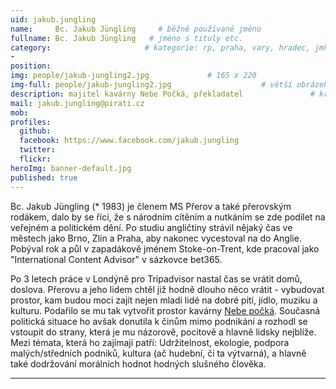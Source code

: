 ```yaml
---
uid: jakub.jungling
name:     Bc. Jakub Jüngling     # běžně používané jméno
fullname: Bc. Jakub Jüngling   # jméno s tituly etc.
category:                     # kategorie: rp, praha, vary, hradec, jmk, senat
- 
position: 
img: people/jakub-jungling2.jpg             # 165 x 220
img-full: people/jakub-jungling2.jpg                    # větší obrázek zobrazený na podrobném profilu
description: majitel kavárny Nebe Počká, překladatel               # kratký popis, max 160 znaků
mail: jakub.jungling@pirati.cz
mob: 
profiles:
  github:
  facebook: https://www.facebook.com/jakub.jungling  
  twitter:         
  flickr: 
heroImg: banner-default.jpg
published: true
---
```

Bc. Jakub Jüngling (* 1983) je členem MS Přerov a také přerovským rodákem, dalo by se říci, že s národním cítěním a nutkáním se zde podílet na veřejném a politickém dění. Po studiu angličtiny strávil nějaký čas ve městech jako Brno, Zlín a Praha, aby nakonec vycestoval na do Anglie. Pobýval rok a půl v zapadákově jménem Stoke-on-Trent, kde pracoval jako "International Content Advisor" v sázkovce bet365.

Po 3 letech práce v Londýně pro Tripadvisor nastal čas se vrátit domů, doslova. Přerovu a jeho lidem chtěl již hodně dlouho něco vrátit - vybudovat prostor, kam budou moci zajít nejen mladí lidé na dobré pití, jídlo, muziku a kulturu. Podařilo se mu tak vytvořit prostor kavárny [Nebe počká](www.nebepocka.cz). Současná politická situace ho avšak donutila k činům mimo podnikání a rozhodl se vstoupit do strany, která je mu názorově, pocitově a hlavně lidsky nejblíže. Mezi témata, která ho zajímají patří: Udržitelnost, ekologie, podpora malých/středních podniků, kultura (ač hudební, či ta výtvarná), a hlavně také dodržování morálních hodnot hodných slušného člověka.

---
